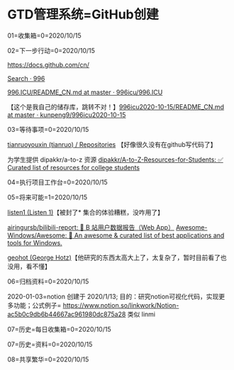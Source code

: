 # GTD管理系统=GitHub创建


01=收集箱=0=2020/10/15

02=下一步行动=0=2020/10/15

https://docs.github.com/cn/

[Search · 996](https://github.com/search?q=996) 

[996.ICU/README_CN.md at master · 996icu/996.ICU](https://github.com/996icu/996.ICU/blob/master/README_CN.md)

【这个是我自己的储存库，跳转不对！】[996icu2020-10-15/README_CN.md at master · kunpeng9/996icu2020-10-15](https://github.com/kunpeng9/996icu2020-10-15/blob/master/README_CN.md)

03=等待事项=0=2020/10/15

[tianruoyouxin (tianruo) / Repositories](https://github.com/tianruoyouxin?tab=repositories)   【好像很久没有在github写代码了】

为学生提供 dipakkr/a-to-z 资源 [dipakkr/A-to-Z-Resources-for-Students: ✅ Curated list of resources for college students](https://github.com/dipakkr/A-to-Z-Resources-for-Students)

04=执行项目工作台=0=2020/10/15

05=将来可能=1=2020/10/15

[listen1 (Listen 1)](https://github.com/listen1)【被封了* 集合的体验糟糕，没咋用了】

[airingursb/bilibili-report: 🎈 B 站用户数据报告（Web App）](https://github.com/airingursb/bilibili-report)
[Awesome-Windows/Awesome: 🎉 An awesome & curated list of best applications and tools for Windows.](https://github.com/Awesome-Windows/Awesome)

[geohot (George Hotz)](https://github.com/geohot)【他研究的东西太高大上了，太复杂了，暂时目前看了也没用，看不懂】

06=归档资料=0=2020/10/15

2020-01-03=notion
创建于 2020/1/13; 目的：研究notion可视化代码，实现更多功能；公式例子=
 https://www.notion.so/linkwork/Notion-ac5b0c9db6b44667ac961980dc875a28 类似 linmi

07=历史=每日收集箱=0=2020/10/15

07=历史=资料=0=2020/10/15

08=共享繁华=0=2020/10/15


